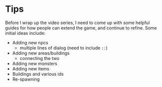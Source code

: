 # Tips

Before I wrap up the video series, I need to come up with some helpful guides for how people can extend the game, and continue to refine. Some initial ideas include:

- Adding new npcs
  - multiple lines of dialog (need to include `::`)
- Adding new areas/buildings
  - connecting the two
- Adding new monsters
- Adding new items
- Buildings and various ids
- Re-spawning
